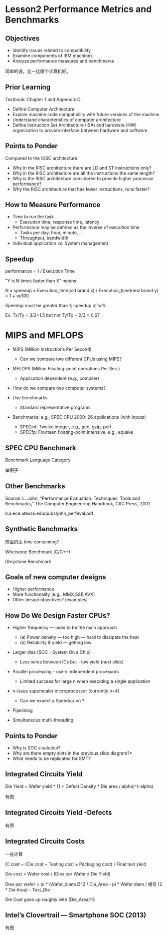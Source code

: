 # Lesson2 Performance Metrics and Benchmarks

## Objectives

* Identify issues related to compatibility
* Examine components of IBM machines
* Analyze performance measures and benchmarks

简单的说，比一比哪个计算机好。

## Prior Learning

Textbook: Chapter 1 and Appendix C:

* Define Computer Architecture
* Explain machine code compatibility with future versions of the machine
* Understand characteristics of computer architecture
* Define Instruction Set Architecture (ISA) and hardware (HW) organization to provide interface between hardware and software

## Points to Ponder

Compared to the CISC architecture:
* Why in the RISC architecture there are LD and ST instructions only?
* Why in the RISC architecture are all the instructions the same length?
* Why is the RISC architecture considered to provide higher processor performance?
* Why the RISC architecture that has fewer instructions, runs faster?

## How to Measure Performance

* Time to run the task
	* Execution time, response time, latency
* Performance may be defined as the inverse of execution time
	* Tasks per day, hour, minute, ...
	* Throughput, bandwidth
* Individual application vs. System management

## Speedup

performance = 1 / Execution Time


"Y is N times faster than X" means:

 N = speedup = Execution_time(old brand x) / Execution_time(new brand y) = 1 + w/100


Speedup must be greater than 1; speedup of w%

Ex. Tx/Ty = 3/2=1.5 but not Ty/Tx = 2/3 = 0.67


# MIPS and MFLOPS

* MIPS (Million Instructions Per Second)
	* Can we compare two different CPUs using MIPS?

* MFLOPS (Million Floating-point operations Per Sec.)
	* Application dependent (e.g., compiler)

* How do we compare two computer systems?

* Use benchmarks
	* Standard representative programs

* Benchmarks: e.g., SPEC CPU 2000: 26 applications (with inputs)
	* SPECint: Twelve integer, e.g., gcc, gzip, perl
	* SPECfp: Fourteen floating-point intensive, e.g., equake

## SPEC CPU Benchmark

Benchmark Language Category

举例子


## Other Benchmarks

Source: L. John, “Performance Evaluation: Techniques, Tools and Benchmarks,” The Computer Engineering Handbook, CRC Press,
2001.

Ica.ece.utexas.edu/pubs/john_perfeval.pdf

## Synthetic Benchmarks

前面的太 time consuming?

Whetstone Benchmark (C/C++)

Dhrystone Benchmark


## Goals of new computer designs

* Higher performance
* More functionality (e.g., MMX,SSE,AVX)
* Other design objectives? (examples)

## How Do We Design Faster CPUs?

* Higher frequency — used to be the main approach
	* (a) Power density — too high — hard to dissipate the heat
	* (b) Reliability & yield — getting low

* Larger dies (SOC - System On a Chip)
	* Less wires between ICs but - low yield (next slide)

* Parallel processing - use n independent processors
	* Limited success for large n when executing a single application

* n-issue superscaler microprocessor (currently n=4)
	* Can we expect a Speedup =n ?

* Pipelining

* Simultaneous multi-threading


## Points to Ponder

* Why is SOC a solution?
* Why are there empty slots in the previous slide diagram?*
* What needs to be replicated for SMT?


## Integrated Circuits Yield


Die Yield = Wafer yield * {1 + Defect Density * Die area / alpha}^(-alpha)



有图

## Integrated Circuits Yield -Defects


有图

## Integrated Circuits Costs

一些计算

IC cost = (Die cost + Testing cost + Packaging cost) / Final test yield

 

Die cost = Wafer cost / (Dies per Wafer x Die Yield)


Dies per wafer = pi * (Wafer_diam/2)^2 / Die_Area - pi * Wafer diam / 根号 (2 * Die Area) - Test_Die



Die Cost goes up roughly with (Die_Area)^3


## Intel’s Clovertrail — Smartphone SOC (2013)

有图

 


